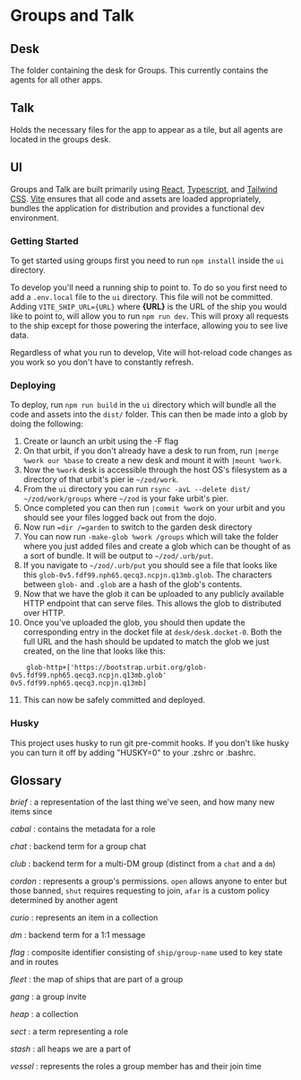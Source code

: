 # Groups and Talk

## Desk

The folder containing the desk for Groups. This currently contains the agents for all other apps.

## Talk

Holds the necessary files for the app to appear as a tile, but all agents are located in the groups desk.

## UI

Groups and Talk are built primarily using [React], [Typescript], and [Tailwind CSS]. [Vite] ensures that all code and assets are loaded appropriately, bundles the application for distribution and provides a functional dev environment.

### Getting Started

To get started using groups first you need to run `npm install` inside the `ui` directory.

To develop you'll need a running ship to point to. To do so you first need to add a `.env.local` file to the `ui` directory. This file will not be committed. Adding `VITE_SHIP_URL={URL}` where **{URL}** is the URL of the ship you would like to point to, will allow you to run `npm run dev`. This will proxy all requests to the ship except for those powering the interface, allowing you to see live data.

Regardless of what you run to develop, Vite will hot-reload code changes as you work so you don't have to constantly refresh.

### Deploying

To deploy, run `npm run build` in the `ui` directory which will bundle all the code and assets into the `dist/` folder. This can then be made into a glob by doing the following:

1. Create or launch an urbit using the -F flag
2. On that urbit, if you don't already have a desk to run from, run `|merge %work our %base` to create a new desk and mount it with `|mount %work`.
3. Now the `%work` desk is accessible through the host OS's filesystem as a directory of that urbit's pier ie `~/zod/work`.
4. From the `ui` directory you can run `rsync -avL --delete dist/ ~/zod/work/groups` where `~/zod` is your fake urbit's pier.
5. Once completed you can then run `|commit %work` on your urbit and you should see your files logged back out from the dojo.
6. Now run `=dir /=garden` to switch to the garden desk directory
7. You can now run `-make-glob %work /groups` which will take the folder where you just added files and create a glob which can be thought of as a sort of bundle. It will be output to `~/zod/.urb/put`.
8. If you navigate to `~/zod/.urb/put` you should see a file that looks like this `glob-0v5.fdf99.nph65.qecq3.ncpjn.q13mb.glob`. The characters between `glob-` and `.glob` are a hash of the glob's contents.
9. Now that we have the glob it can be uploaded to any publicly available HTTP endpoint that can serve files. This allows the glob to distributed over HTTP.
10. Once you've uploaded the glob, you should then update the corresponding entry in the docket file at `desk/desk.docket-0`. Both the full URL and the hash should be updated to match the glob we just created, on the line that looks like this:

```hoon
    glob-http+['https://bootstrap.urbit.org/glob-0v5.fdf99.nph65.qecq3.ncpjn.q13mb.glob' 0v5.fdf99.nph65.qecq3.ncpjn.q13mb]
```

11. This can now be safely committed and deployed.

### Husky
This project uses husky to run git pre-commit hooks. If you don't like husky you can turn it off by adding "HUSKY=0" to your .zshrc or .bashrc.

[react]: https://reactjs.org/
[typescript]: https://www.typescriptlang.org/
[tailwind css]: https://tailwindcss.com/
[vite]: https://vitejs.dev/

## Glossary

*brief*
: a representation of the last thing we've seen, and how many new items since

*cabal*
: contains the metadata for a role

*chat*
: backend term for a group chat

*club*
: backend term for a multi-DM group (distinct from a `chat` and a `dm`)

*cordon*
: represents a group's permissions. `open` allows anyone to enter but 
those banned, `shut` requires requesting to join, `afar` is a custom policy
determined by another agent

*curio*
: represents an item in a collection

*dm*
: backend term for a 1:1 message

*flag*
: composite identifier consisting of `ship/group-name` used to key state and in routes 

*fleet*
: the map of ships that are part of a group

*gang*
: a group invite

*heap*
: a collection

*sect*
: a term representing a role

*stash*
: all heaps we are a part of

*vessel*
: represents the roles a group member has and their join time
